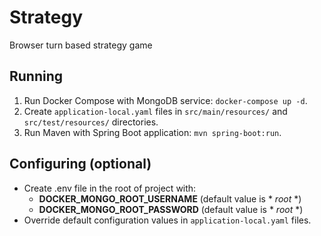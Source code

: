 # Strategy
Browser turn based strategy game

## Running
1. Run Docker Compose with MongoDB service: ``` docker-compose up -d ```.
2. Create ``` application-local.yaml ``` files in ``` src/main/resources/ ``` and ``` src/test/resources/ ``` directories.
3. Run Maven with Spring Boot application: ``` mvn spring-boot:run ```.

## Configuring (optional)
- Create .env file in the root of project with:
  - **DOCKER_MONGO_ROOT_USERNAME** (default value is * *root* *)
  - **DOCKER_MONGO_ROOT_PASSWORD** (default value is * *root* *)
- Override default configuration values in ``` application-local.yaml ``` files.
